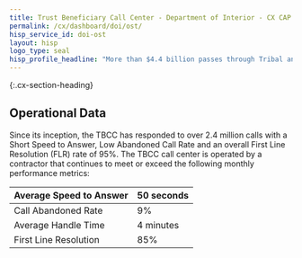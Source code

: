 ```yaml
---
title: Trust Beneficiary Call Center - Department of Interior - CX CAP Goal Dashboard
permalink: /cx/dashboard/doi/ost/
hisp_service_id: doi-ost
layout: hisp
logo_type: seal
hisp_profile_headline: "More than $4.4 billion passes through Tribal and IIM accounts annually"
---
```


{:.cx-section-heading}
## Operational Data

Since its inception, the TBCC has responded to over 2.4 million calls with a Short Speed to Answer, Low Abandoned Call Rate and an overall First Line Resolution (FLR) rate of 95%. The TBCC call center is operated by a contractor that continues to meet or exceed the following monthly performance metrics:

| Average Speed to Answer | 50 seconds |
|-------------------------|------------|
| Call Abandoned Rate     | 9%         |
| Average Handle Time     | 4 minutes  |
| First Line Resolution   | 85%        |
